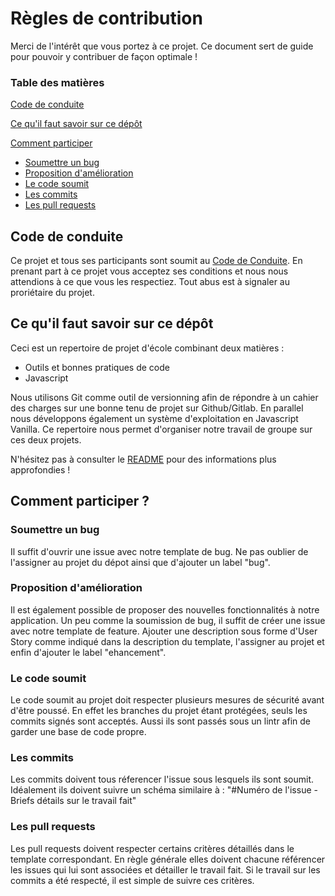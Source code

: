 # Règles de contribution

Merci de l'intérêt que vous portez à ce projet. Ce document sert de guide pour pouvoir y contribuer de façon optimale !

### Table des matières

[Code de conduite](#code-de-conduite)

[Ce qu'il faut savoir sur ce dépôt](#ce-quil-faut-savoir-sur-ce-dépôt)

[Comment participer](#comment-participer)
- [Soumettre un bug](#soumettre-un-bug)
- [Proposition d'amélioration](#proposition-damélioration)
- [Le code soumit](#le-code-soumit)
- [Les commits](#les-commits)
- [Les pull requests](#les-pull-requests)

## Code de conduite

Ce projet et tous ses participants sont soumit au [Code de Conduite](CODE_OF_CONDUCT.md). En prenant part à ce projet vous acceptez ses conditions et nous nous attendions à ce que vous les respectiez. Tout abus est à signaler au proriétaire du projet.

## Ce qu'il faut savoir sur ce dépôt

Ceci est un repertoire de projet d'école combinant deux matières :
* Outils et bonnes pratiques de code
* Javascript

Nous utilisons Git comme outil de versionning afin de répondre à un cahier des charges sur une bonne tenu de projet sur Github/Gitlab. En parallel nous développons également un système d'exploitation en Javascript Vanilla. Ce repertoire nous permet d'organiser notre travail de groupe sur ces deux projets.

N'hésitez pas à consulter le [README](Readme.md) pour  des informations plus approfondies !

## Comment participer ?

### Soumettre un bug

Il suffit d'ouvrir une issue avec notre template de bug. Ne pas oublier de l'assigner au projet du dépot ainsi que d'ajouter un label "bug".

### Proposition d'amélioration

Il est également possible de proposer des nouvelles fonctionnalités à notre application. Un peu comme la soumission de bug, il suffit de créer une issue avec notre template de feature. Ajouter une description sous forme d'User Story comme indiqué dans la description du template, l'assigner au projet et enfin d'ajouter le label "ehancement".

### Le code soumit

Le code soumit au projet doit respecter plusieurs mesures de sécurité avant d'être poussé. En effet les branches du projet étant protégées, seuls les commits signés sont acceptés. Aussi ils sont passés sous un lintr afin de garder une base de code propre.

### Les commits

Les commits doivent tous réferencer l'issue sous lesquels ils sont soumit. Idéalement ils doivent suivre un schéma similaire à : "\#Numéro de l'issue - Briefs détails sur le travail fait" 

### Les pull requests

Les pull requests doivent respecter certains critères détaillés dans le template correspondant. En règle générale elles doivent chacune référencer les issues qui lui sont associées et détailler le travail fait. Si le travail sur les commits a été respecté, il est simple de suivre ces critères.